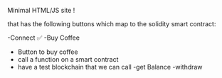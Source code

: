 
Minimal HTML/JS site ! 

that has the following buttons which map to the solidity smart contract:

-Connect ✅
-Buy Coffee
 - Button to buy coffee
 - call a function on a smart contract
 - have a test blockchain that we can call
-get Balance
-withdraw